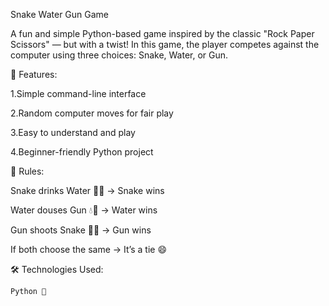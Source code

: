 Snake Water Gun Game

A fun and simple Python-based game inspired by the classic "Rock Paper Scissors" — but with a twist!
In this game, the player competes against the computer using three choices: Snake, Water, or Gun.

🚀 Features:

 1.Simple command-line interface

 2.Random computer moves for fair play

 3.Easy to understand and play

 4.Beginner-friendly Python project

🧠 Rules:

 Snake drinks Water 🐍💧 → Snake wins

 Water douses Gun 💧🔫 → Water wins

 Gun shoots Snake 🔫🐍 → Gun wins

 If both choose the same → It’s a tie 😄

🛠️ Technologies Used:

    Python 🐍
